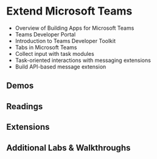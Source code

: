 # Extend Microsoft Teams

- Overview of Building Apps for Microsoft Teams
- Teams Developer Portal
- Introduction to Teams Developer Toolkit
- Tabs in Microsoft Teams
- Collect input with task modules
- Task-oriented interactions with messaging extensions
- Build API-based message extension

## Demos


## Readings


## Extensions


## Additional Labs & Walkthroughs